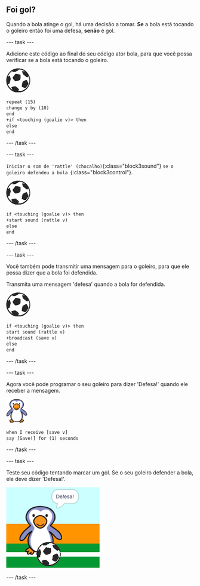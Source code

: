 ## Foi gol?

Quando a bola atinge o gol, há uma decisão a tomar. __Se__ a bola está tocando o goleiro então foi uma defesa, __senão__ é gol.

--- task ---

Adicione este código ao final do seu código ator bola, para que você possa verificar se a bola está tocando o goleiro.

![ator bola](images/football-sprite.png)

```blocks3
repeat (15)
change y by (10)
end
+if <touching (goalie v)> then
else
end
```

--- /task ---

--- task ---

` Iniciar o som de 'rattle' (chocalho) `{:class="block3sound"} `se o goleiro defendeu a bola `{:class="block3control"}.

![ator bola](images/football-sprite.png)

```blocks3
if <touching (goalie v)> then
+start sound (rattle v)
else
end
```

--- /task ---

--- task ---

Você também pode transmitir uma mensagem para o goleiro, para que ele possa dizer que a bola foi defendida.

Transmita uma mensagem 'defesa' quando a bola for defendida.

![ator bola](images/football-sprite.png)

```blocks3
if <touching (goalie v)> then
start sound (rattle v)
+broadcast (save v)
else
end
```

--- /task ---

--- task ---

Agora você pode programar o seu goleiro para dizer 'Defesa!' quando ele receber a mensagem.

![ator goleiro](images/goalie-sprite.png)

```blocks3
when I receive [save v]
say [Save!] for (1) seconds
```

--- /task ---

--- task ---

Teste seu código tentando marcar um gol. Se o seu goleiro defender a bola, ele deve dizer 'Defesa!'.

![captura de tela](images/goalie-save-test.png)

--- /task ---
